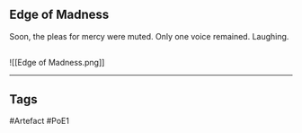 ## Edge of Madness
Soon, the pleas for mercy were muted.
Only one voice remained.
Laughing.
##
![[Edge of Madness.png]]

---
## Tags
#Artefact
#PoE1